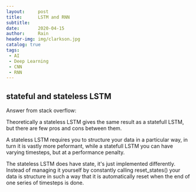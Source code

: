 ```yaml
---
layout:     post
title:      LSTM and RNN
subtitle:   
date:       2020-04-15
author:     Rain
header-img: img/clarkson.jpg
catalog: true
tags:    
 - AI
 - Deep Learning
 - CNN
 - RNN
---
```

## stateful and stateless LSTM
Answer from stack overflow:

Theoretically a stateless LSTM gives the same result as a statefull LSTM, but there are few pros and cons between them. 

A stateless LSTM requires you to structure your data in a particular way, in turn it is vastly more peformant, while a statefull LSTM you can have varying timesteps, but at a performance penalty.

The stateless LSTM does have state, it's just implemented differently. Instead of managing it yourself by constantly calling reset_states() your data is structure in such a way that it is automatically reset when the end of one series of timesteps is done.


